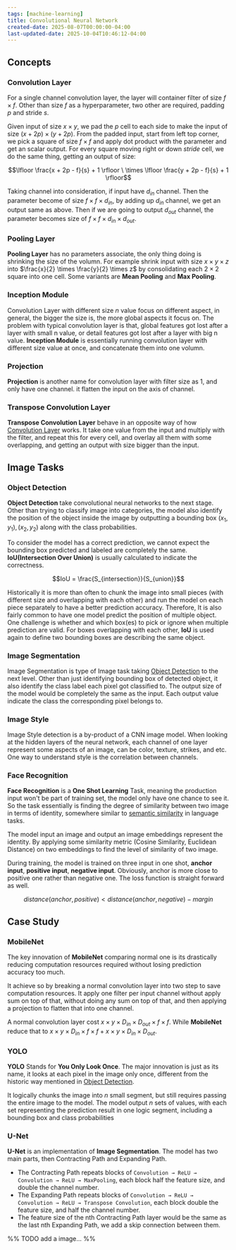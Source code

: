 ```yaml
---
tags: [machine-learning]
title: Convolutional Neural Network
created-date: 2025-08-07T00:00:00-04:00
last-updated-date: 2025-10-04T10:46:12-04:00
---
```


## Concepts

### Convolution Layer

For a single channel convolution layer, the layer will container filter of size $f \times f$. Other than size $f$ as a hyperparameter, two other are required, padding $p$ and stride $s$.

Given input of size $x \times y$, we pad the $p$ cell to each side to make the input of size $(x + 2p) \times (y + 2p)$. From the padded input, start from left top corner, we pick a square of size $f \times f$ and apply dot product with the parameter and get an scalar output. For every square moving right or down $stride$ cell, we do the same thing, getting an output of size:

$$\lfloor \frac{x + 2p - f}{s} + 1 \rfloor \ \times \lfloor \frac{y + 2p - f}{s} + 1 \rfloor$$

Taking channel into consideration, if input have $d_{in}$ channel. Then the parameter become of size $f \times f \times d_{in}$, by adding up $d_{in}$ channel, we get an output same as above. Then if we are going to output $d_{out}$ channel, the parameter becomes size of $f \times f \times d_{in} \times d_{out}$.

### Pooling Layer

**Pooling Layer** has no parameters associate, the only thing doing is shrinking the size of the volumn. For example shrink input with size $x \times y\times z$ into $\frac{x}{2} \times \frac{y}{2} \times z$ by consolidating each $2 \times 2$ square into one cell. Some variants are **Mean Pooling** and **Max Pooling**.

### Inception Module

Convolution Layer with different size $n$ value focus on different aspect, in general, the bigger the size is, the more global aspects it focus on. The problem with typical convolution layer is that, global features got lost after a layer with small n value, or detail features got lost after a layer with big n value. **Inception Module** is essentially running convolution layer with different size value at once, and concatenate them into one volumn.

### Projection

**Projection** is another name for convolution layer with filter size as 1, and only have one channel. it flatten the input on the axis of channel.

### Transpose Convolution Layer

**Transpose Convolution Layer** behave in an opposite way of how [Convolution Layer](#Convolution%20Layer) works. It take one value from the input and multiply with the filter, and repeat this for every cell, and overlay all them with some overlapping, and getting an output with size bigger than the input.

## Image Tasks

### Object Detection

**Object Detection** take convolutional neural networks to the next stage. Other than trying to classify image into categories, the model also identify the position of the object inside the image by outputting a bounding box $(x_1, y_1), (x_2, y_2)$ along with the class probabilities.

To consider the model has a correct prediction, we cannot expect the bounding box predicted and labeled are completely the same. **IoU(Intersection Over Union)** is usually calculated to indicate the correctness.

$$IoU = \frac{S_{intersection}}{S_{union}}$$

Historically it is more than often to chunk the image into small pieces (with different size and overlapping with each other) and run the model on each piece separately to have a better prediction accuracy. Therefore, It is also fairly common to have one model predict the position of multiple object. One challenge is whether and which box(es) to pick or ignore when multiple prediction are valid. For boxes overlapping with each other, **IoU** is used again to define two bounding boxes are describing the same object.

### Image Segmentation

Image Segmentation is type of Image task taking [Object Detection](#Object%20Detection) to the next level. Other than just identifying bounding box of detected object, it also identify the class label each pixel got classified to. The output size of the model would be completely the same as the input. Each output value indicate the class the corresponding pixel belongs to.

### Image Style

Image Style detection is a by-product of a CNN image model. When looking at the hidden layers of the neural network, each channel of one layer represent some aspects of an image, can be color, texture, strikes, and etc. One way to understand style is the correlation between channels.

### Face Recognition

**Face Recognition** is a **One Shot Learning** Task, meaning the production input won't be part of training set, the model only have one chance to see it. So the task essentially is finding the degree of similarity between two image in terms of identity, somewhere similar to [semantic similarity](note/by/developer/natural_language_processing.md#Language%20Tasks) in language tasks.

The model input an image and output an image embeddings represent the identity. By applying some similarity metric (Cosine Similarity, Euclidean Distance) on two embeddings to find the level of similarity of two image.

During training, the model is trained on three input in one shot, **anchor input**, **positive input**, **negative input**. Obviously, anchor is more close to positive one rather than negative one. The loss function is straight forward as well.

$$distance(anchor, positive) \lt distance(anchor, negative) - margin$$

## Case Study

### MobileNet

The key innovation of **MobileNet** comparing normal one is its drastically reducing computation resources required without losing prediction accuracy too much.

It achieve so by breaking a normal convolution layer into two step to save computation resources. It apply one filter per input channel without apply sum on top of that, without doing any sum on top of that, and then applying a projection to flatten that into one channel.

A normal convolution layer cost $x \times y \times D_{in} \times D_{out} \times f \times f$. While **MobileNet** reduce that to $x \times y \times D_{in} \times f \times f + x \times y \times D_{in} \times D_{out}$.

### YOLO

**YOLO** Stands for **You Only Look Once**. The major innovation is just as its name, it looks at each pixel in the image only once, different from the historic way mentioned in [Object Detection](#Object%20Detection).

It logically chunks the image into $n$ small segment, but still requires passing the entire image to the model. The model output $n$ sets of values, with each set representing the prediction result in one logic segment, including a bounding box and class probabilities

### U-Net

**U-Net** is an implementation of **Image Segmentation**. The model has two main parts, then Contracting Path and Expanding Path.
- The Contracting Path repeats blocks of `Convolution → ReLU → Convolution → ReLU → MaxPooling`, each block half the feature size, and double the channel number.
- The Expanding Path repeats blocks of `Convolution → ReLU → Convolution → ReLU → Transpose Convolution`, each block double the feature size, and half the channel number.
- The feature size of the nth Contracting Path layer would be the same as the last nth Expanding Path, we add a skip connection between them.

%% TODO add a image... %%